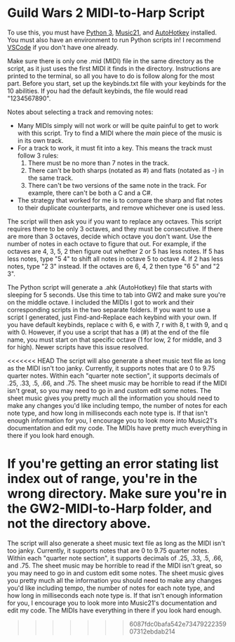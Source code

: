 # Guild Wars 2 MIDI-to-Harp Script

To use this, you must have [Python 3](https://www.python.org/), [Music21](https://web.mit.edu/music21/), and [AutoHotkey](https://www.autohotkey.com/) installed. You must also have an environment to run Python scripts in! I recommend [VSCode](https://code.visualstudio.com/) if you don't have one already.

Make sure there is only one .mid (MIDI) file in the same directory as the script, as it just uses the first MIDI it finds in the directory.  Instructions are printed to the terminal, so all you have to do is follow along for the most part. Before you start, set up the keybinds.txt file with your keybinds for the 10 abilities. If you had the default keybinds, the file would read "1234567890".

Notes about selecting a track and removing notes:
* Many MIDIs simply will not work or will be quite painful to get to work with this script. Try to find a MIDI where the *main* piece of the music is in its own track.
* For a track to work, it must fit into a key. This means the track must follow 3 rules:
    1. There must be no more than 7 notes in the track.
    2. There can't be both sharps (notated as #) and flats (notated as -) in the same track.
    3. There can't be two versions of the same note in the track. For example, there can't be both a C and a C#.
* The strategy that worked for me is to compare the sharp and flat notes to their duplicate counterparts, and remove whichever one is used less.

The script will then ask you if you want to replace any octaves. This script requires there to be only 3 octaves, and they must be consecutive. If there are more than 3 octaves, decide which octave you don't want. Use the number of notes in each octave to figure that out. For example, if the octaves are 4, 3, 5, 2 then figure out whether 2 or 5 has less notes. If 5 has less notes, type "5 4" to shift all notes in octave 5 to octave 4. If 2 has less notes, type "2 3" instead. If the octaves are 6, 4, 2 then type "6 5" and "2 3".

The Python script will generate a .ahk (AutoHotkey) file that starts with sleeping for 5 seconds. Use this time to tab into GW2 and make sure you're on the middle octave. I included the MIDIs I got to work and their corresponding scripts in the two separate folders. If you want to use a script I generated, just Find-and-Replace each keybind with your own. If you have default keybinds, replace c with 6, e with 7, r with 8, t with 9, and q with 0. However, if you use a script that has a (#) at the end of the file name, you must start on that specific octave (1 for low, 2 for middle, and 3 for high). Newer scripts have this issue resolved.

<<<<<<< HEAD
The script will also generate a sheet music text file as long as the MIDI isn't too janky. Currently, it supports notes that are 0 to 9.75 quarter notes. Within each "quarter note section", it supports decimals of .25, .33, .5, .66, and .75. The sheet music may be horrible to read if the MIDI isn't great, so you may need to go in and custom edit some notes. The sheet music gives you pretty much all the information you should need to make any changes you'd like including tempo, the number of notes for each note type, and how long in milliseconds each note type is. If that isn't enough information for you, I encourage you to look more into Music21's documentation and edit my code. The MIDIs have pretty much everything in there if you look hard enough.

If you're getting an error stating list index out of range, you're in the wrong directory. Make sure you're in the GW2-MIDI-to-Harp folder, and not the directory above.
=======
The script will also generate a sheet music text file as long as the MIDI isn't too janky. Currently, it supports notes that are 0 to 9.75 quarter notes. Within each "quarter note section", it supports decimals of .25, .33, .5, .66, and .75. The sheet music may be horrible to read if the MIDI isn't great, so you may need to go in and custom edit some notes. The sheet music gives you pretty much all the information you should need to make any changes you'd like including tempo, the number of notes for each note type, and how long in milliseconds each note type is. If that isn't enough information for you, I encourage you to look more into Music21's documentation and edit my code. The MIDIs have everything in there if you look hard enough.
>>>>>>> 6087fdc0bafa542e7347922235907312ebdab214
